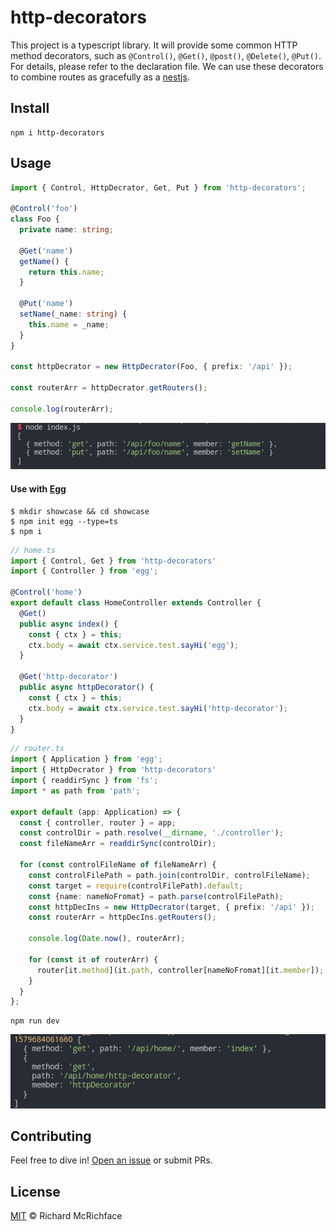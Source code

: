 # http-decorators

This project is a typescript library. It will provide some common HTTP method decorators, such as `@Control()`, `@Get()`, `@post()`, `@Delete()`, `@Put()`. For details, please refer to the declaration file. We can use these decorators to combine routes as gracefully as a [nestjs](https://github.com/nestjs/nest).

## Install

```shell
npm i http-decorators
```

## Usage

```typescript
import { Control, HttpDecrator, Get, Put } from 'http-decorators';

@Control('foo')
class Foo {
  private name: string;

  @Get('name')
  getName() {
    return this.name;
  }

  @Put('name')
  setName(_name: string) {
    this.name = _name;
  }
}

const httpDecrator = new HttpDecrator(Foo, { prefix: '/api' });

const routerArr = httpDecrator.getRouters();

console.log(routerArr);
```
![image-20200122171744559](./asset/image-20200122171744559.png)

#### Use with [Egg](https://eggjs.org/en/tutorials/typescript.html)

```shell
$ mkdir showcase && cd showcase
$ npm init egg --type=ts
$ npm i
```

```typescript
// home.ts
import { Control, Get } from 'http-decorators'
import { Controller } from 'egg';

@Control('home')
export default class HomeController extends Controller {
  @Get()
  public async index() {
    const { ctx } = this;
    ctx.body = await ctx.service.test.sayHi('egg');
  }

  @Get('http-decorator')
  public async httpDecorator() {
    const { ctx } = this;
    ctx.body = await ctx.service.test.sayHi('http-decorator');
  }
}
```

```typescript
// router.ts
import { Application } from 'egg';
import { HttpDecrator } from 'http-decorators'
import { readdirSync } from 'fs';
import * as path from 'path';

export default (app: Application) => {
  const { controller, router } = app;
  const controlDir = path.resolve(__dirname, './controller');
  const fileNameArr = readdirSync(controlDir);

  for (const controlFileName of fileNameArr) {
    const controlFilePath = path.join(controlDir, controlFileName);
    const target = require(controlFilePath).default;
    const {name: nameNoFromat} = path.parse(controlFilePath);
    const httpDecIns = new HttpDecrator(target, { prefix: '/api' });
    const routerArr = httpDecIns.getRouters();

    console.log(Date.now(), routerArr);

    for (const it of routerArr) {
      router[it.method](it.path, controller[nameNoFromat][it.member]);
    }
  }
};
```

```shell
npm run dev
```

![image-20200122171456787](./asset/image-20200122171456787.png)

## Contributing

Feel free to dive in! [Open an issue](https://github.com/isaaxite/http-decorators/issues) or submit PRs.

## License

[MIT](https://github.com/isaaxite/http-decorators/blob/master/LICENSE) © Richard McRichface


